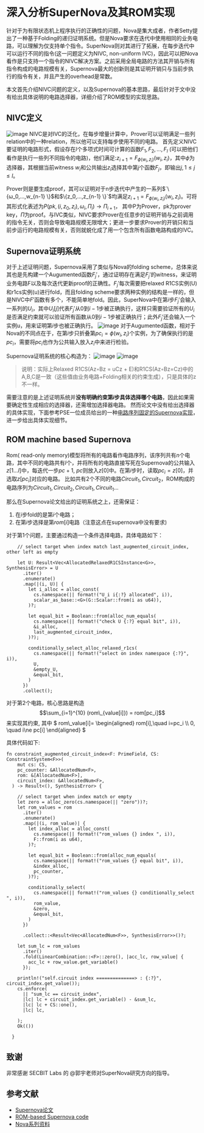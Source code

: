 # 深入分析SuperNova及其ROM实现
针对于为有限状态机上程序执行的正确性的问题，Nova是集大成者，作者Setty提出了一种基于Folding的递归证明系统。但是Nova要求在迭代中使用相同的业务电路，可以理解为仅支持单个指令。SuperNova则对其进行了拓展，在每步迭代中可以运行不同的指令(这一问题定义为NIVC, non-uniform IVC)，因此可以把Nova看作是只支持一个指令的NIVC解决方案。之前采用全局电路的方法其开销与所有指令构成的电路规模有关，Supernova最大的创新则是其证明开销只与当前步执行的指令有关，并且产生的overhead是常数。

本文首先介绍NIVC问题的定义，以及Supernova的基本思路，最后针对于文中没有给出具体说明的电路选择器，详细介绍了ROM模型的实现思路。

## NIVC定义
![image](https://github.com/zkp-co-learning/zkp-co-learn/assets/13568446/f9bfb895-4c3c-4ff4-8b00-a7cb6867abbb)
NIVC是对IVC的泛化，在每步增量计算中，Prover可以证明满足一些列relation中的一种relation，所以他可以支持每步使用不同的电路。
首先定义NIVC要证明的电路形式，假设存在$`l`$个多项式时间可计算的函数$`{F_1, F_2,...,F_l}`$ (可以把他们看作是执行一些列不同指令的电路)，他们满足:$`z_{i+1} = F_{ϕ(w_i, z_i)}(w_i,z_i)`$，其中$`ϕ`$为选择器，其根据当前witness $`w_i`$和公共输出$`z_i`$选择其中第$`j`$个函数$`F_j`$，即输出$`j, 1≤j ≤l`$。

Prover则是要生成proof，其可以证明对于n步迭代中产生的一系列$`\{ω_0,...,w_{n-1} \}$和$\{z_0,...,z_{n-1} \}`$均满足$`z_{i+1} = F_{ϕ(w_i, z_i)}(w_i,z_i)`$。可将其形式化表述为$`P(pk,(i, z_0, z_i), ω_i , Π_i) → Π_{i+1}`$， 其中P为Prover，pk为prover key，$`Π`$为proof。与IVC类似，NIVC要求Prover在任意步的证明开销与之前调用的指令无关，否则会导致电路规模无限增大；更进一步要求Prover的开销只和当前步运行的电路规模有关，否则就蜕化成了用一个包含所有函数电路构成的IVC。

## Supernova证明系统
对于上述证明问题，Supernova采用了类似与Nova的folding scheme，总体来说其也是先构建一个Augumented函数$`F_j'`$，通过证明存在满足$`F_j'`$的witness，来证明业务电路F以及每次迭代更新proof的正确性。$`F_j'`$每次需要把relaxed R1CS实例(U)和r1cs实例(u)进行fold，而且folding scheme要求两种实例的结构是一样的，但是NIVC中$`F'`$函数有多个，不能简单地fold。因此，SuperNova中在第$`i`$步$`F_j'`$会输入一系列的$`U_i`$，其中$`U_i[j]`$代表$`F_j'`$从0到$`i-1`$步被正确执行，这样只需要验证所有的$`U_i`$是否满足约束就可以验证所有函数从0到$`i-1`$步被正确执行；此外$`F_j'`$还会输入一个实例u，用来证明第$`i`$步也被正确执行。
![image](https://github.com/zkp-co-learning/zkp-co-learn/assets/13568446/29cfd5e8-00a8-455d-bf9b-64a367f35683)
对于Augumented函数，相对于Nova的不同点在于，在第$`i`$步只折叠第$`pc_i = \phi(w_i, z_i)`$个实例，为了确保执行的是$`pc_i`$，需要将$`pc_i`$也作为公共输入放入$`z_i`$中来进行检验。

Supernova证明系统的核心构造为：
![image](https://github.com/zkp-co-learning/zkp-co-learn/assets/13568446/0ebe1192-683e-4192-822f-29876f1d338f)
![image](https://github.com/zkp-co-learning/zkp-co-learn/assets/13568446/c4c9fb8e-c9c5-4909-9e84-71870e04f71c)

> 说明：实际上Relaxed R1CS(Az◦Bz = uCz + E)和R1CS(Az◦Bz=Cz)中的A,B,C是一致（这些值由业务电路+Folding相关的约束生成），只是具体的z不一样。

需要注意的是上述证明系统并**没有明确约束第$`i`$步具体选择哪个电路**，因此如果需要确定性生成相应的选择器，还需增加选择器电路。
然而论文中没有给出选择器的具体实现，下面参考PSE一位成员给出的一种[电路序列固定的Supernova实现](https://github.com/microsoft/Nova/pull/204)，进一步给出具体实现细节。
## ROM machine based Supernova
Rom( read-only memory)模型将所有的电路看作电路序列，该序列共有$`n`$个电路，其中不同的电路共有$`l`$个，并将所有的电路直接写死在Supernova的公共输入$`z[1...l]`$中，每迭代一步$`pc+1`$, $`pc`$则放入$`z[0]`$中。在第$`i`$步时，读取$`pc_i=z[0]`$，并选取$`z[pc_i]`$对应的电路。
比如共有2个不同的电路$`Circuit_1, Circuit_2`$，ROM构成的电路序列为$`Circuit_1, Circuit_2,Circuit_1, Circuit_1...`$

那么在Supernova论文给出的证明系统之上，还需保证：
1. 在$`i`$步fold的是第$`i`$个电路；
2. 在第$`i`$步选择是第$`rom[i]`$电路（注意这点在supernova中没有要求)

对于第1个问题，主要通过构造一个条件选择电路，具体电路如下：
```
    // select target when index match last_augmented_circuit_index, other left as empty

    let U: Result<Vec<AllocatedRelaxedR1CSInstance<G>>, SynthesisError> = U
      .iter()
      .enumerate()
      .map(|(i, U)| {
        let i_alloc = alloc_const(
          cs.namespace(|| format!("U_i i{:?} allocated", i)),
          scalar_as_base::<G>(G::Scalar::from(i as u64)),
        )?;

        let equal_bit = Boolean::from(alloc_num_equals(
          cs.namespace(|| format!("check U {:?} equal bit", i)),
          &i_alloc,
          last_augmented_circuit_index,
        )?);

        conditionally_select_alloc_relaxed_r1cs(
          cs.namespace(|| format!("select on index namespace {:?}", i)),
          U,
          &empty_U,
          &equal_bit,
        )
      })
      .collect();
```

对于第2个电路，核心思路是构造 $$\sum_{i=1}^{10} (rom\_{value[i]}) = rom[pc_i]$$ 来实现其约束, 
其中
$` rom\_value[i]= \begin{aligned} rom[i],\quad i=pc_i \\ 0, \quad i\ne pc[i] \end{aligned} `$

具体代码如下:
```
fn constraint_augmented_circuit_index<F: PrimeField, CS: ConstraintSystem<F>>(
    mut cs: CS,
    pc_counter: &AllocatedNum<F>,
    rom: &[AllocatedNum<F>],
    circuit_index: &AllocatedNum<F>,
  ) -> Result<(), SynthesisError> {

    // select target when index match or empty
    let zero = alloc_zero(cs.namespace(|| "zero"))?;
    let rom_values = rom
      .iter()
      .enumerate()
      .map(|(i, rom_value)| {
        let index_alloc = alloc_const(
          cs.namespace(|| format!("rom_values {} index ", i)),
          F::from(i as u64),
        )?;

        let equal_bit = Boolean::from(alloc_num_equals(
          cs.namespace(|| format!("rom_values {} equal bit", i)),
          &index_alloc,
          pc_counter,
        )?);

        conditionally_select(
          cs.namespace(|| format!("rom_values {} conditionally_select ", i)),
          rom_value,
          &zero,
          &equal_bit,
        )
      })

      .collect::<Result<Vec<AllocatedNum<F>>, SynthesisError>>()?;

    let sum_lc = rom_values
      .iter()
      .fold(LinearCombination::<F>::zero(), |acc_lc, row_value| {
        acc_lc + row_value.get_variable()
      });

    println!("self.circuit index ==============> : {:?}", circuit_index.get_value());
    cs.enforce(
      || "sum_lc == circuit_index",
      |lc| lc + circuit_index.get_variable() - &sum_lc,
      |lc| lc + CS::one(),
      |lc| lc,

    );
    Ok(())

  }
```
## 致谢
非常感谢 SECBIT Labs 的 @郭宇老师对SuperNova研究方向的指导。
## 参考文献
- [Supernova论文](https://eprint.iacr.org/2022/1758)
- [ROM-based Supernova code](https://github.com/microsoft/Nova/pull/204)
- [Nova系列资料](https://github.com/dajuguan/awesome-nova-based-Recursive-Zero-Knowledge-Arguments-knowlege)
